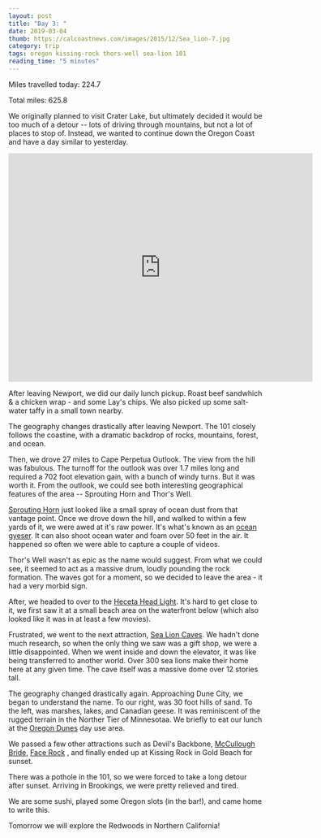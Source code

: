 ```yaml
---
layout: post
title: "Day 3: "
date: 2019-03-04
thumb: https://calcoastnews.com/images/2015/12/Sea_lion-7.jpg
category: trip
tags: oregon kissing-rock thors-well sea-lion 101
reading_time: "5 minutes"
---
```


Miles travelled today: 224.7

Total miles: 625.8

We originally planned to visit Crater Lake, but ultimately
decided it would be too much of a detour -- lots of driving
through mountains, but not a lot of places to stop of.
Instead, we wanted to continue down the Oregon Coast and
have a day similar to yesterday.

<iframe src="https://www.google.com/maps/embed?pb=!1m58!1m12!1m3!1d2971187.278605226!2d-124.27402245000002!3d43.344603150000005!2m3!1f0!2f0!3f0!3m2!1i1024!2i768!4f13.1!4m43!3e0!4m5!1s0x54c1d5db4c7c988d%3A0xd41f72f161fcfb72!2sNewport%2C+OR!3m2!1d44.6367836!2d-124.0534505!4m5!1s0x54c19314a5effdab%3A0x5172c3444445a51d!2sSprouting+Horn%2C+Oregon+Coast+Highway%2C+Florence%2C+OR!3m2!1d44.2774733!2d-124.1129136!4m5!1s0x54c185ede1a2ad5d%3A0x6d8ccef87b60c11f!2sSea+Lion+Caves%2C+U.S.+101%2C+Florence%2C+OR!3m2!1d44.1217891!2d-124.1266613!4m5!1s0x54c3d04b95d32237%3A0x2adb4cfd9f8b5b!2sOregon+Dunes+Day+Use+Area%2C+U.S.+101%2C+Gardiner%2C+OR!3m2!1d43.833425!2d-124.15186899999999!4m5!1s0x54c3855e6640f5a9%3A0x7d49fb5d6889e331!2sMcCullough+Memorial+Bridge%2C+Kelso+Rd%2C+North+Bend%2C+OR!3m2!1d43.4289602!2d-124.221752!4m5!1s0x54dacfb1cb6bcc69%3A0x2fe2c9ab31a2ccbf!2sKissing+Rock%2C+Oregon+Coast+Highway%2C+Gold+Beach%2C+OR!3m2!1d42.3864302!2d-124.42382819999999!4m5!1s0x54daa508527f4317%3A0xb1b3476200f47a9f!2sBrookings%2C+OR!3m2!1d42.052611399999996!2d-124.2839819!5e0!3m2!1sen!2sus!4v1551768519810" width="600" height="450" frameborder="0" style="border:0" allowfullscreen></iframe>

After leaving Newport, we did our daily lunch pickup.
Roast beef sandwhich & a chicken wrap - and some Lay's chips.
We also picked up some salt-water taffy in a small town nearby.

The geography changes drastically after leaving Newport.
The 101 closely follows the coastine, with a dramatic backdrop
of rocks, mountains, forest, and ocean.

Then, we drove 27 miles to Cape Perpetua Outlook. The view
from the hill was fabulous. The turnoff for the outlook was
over 1.7 miles long and required a 702 foot elevation gain,
with a bunch of windy turns. But it was worth it.
From the outlook, we could see both interesting geographical
features of the area -- Sprouting Horn and Thor's Well.

[Sprouting Horn](https://en.wikipedia.org/wiki/Spouting_Horn)
just looked like a small spray of ocean dust
from that vantage point. Once we drove down the hill, and
walked to within a few yards of it, we were awed at it's raw
power. It's what's known as an 
[ocean gyeser](https://en.wikipedia.org/wiki/Geyser).
It can also shoot ocean water and foam over 50 feet
in the air. It happened so often we were able to capture
a couple of videos.

Thor's Well wasn't as epic as the name would suggest. From what
we could see, it seemed to act as a massive drum, loudly
pounding the rock formation. The waves got for a moment, so
we decided to leave the area - it had a very morbid sign.

After, we headed to over to the
[Heceta Head Light](https://en.wikipedia.org/wiki/Heceta_Head_Light).
It's hard to get close to it, we first saw it at
a small beach area on the waterfront below (which also
looked like it was in at least a few movies).

Frustrated, we went to the next attraction,
[Sea Lion Caves](https://en.wikipedia.org/wiki/Sea_Lion_Caves).
We hadn't done much research, so when the only thing we saw
was a gift shop, we were a little disappointed. When we
went inside and down the elevator, it was like being
transferred to another world. Over 300 sea lions
make their home here at any given time. The cave itself
was a massive dome over 12 stories tall.

The geography changed drastically again. Approaching Dune City,
we began to understand the name. To our right, was 30 foot
hills of sand. To the left, was marshes, lakes, and Canadian
geese. It was reminiscent of the rugged terrain in the
Norther Tier of Minnesotaa. We briefly to eat our lunch
at the [Oregon Dunes](https://en.wikipedia.org/wiki/Oregon_Dunes_National_Recreation_Area)
day use area.

We passed a few other attractions such as Devil's Backbone,
[McCullough Bride](https://en.wikipedia.org/wiki/Conde_McCullough_Memorial_Bridge),
[Face Rock](https://en.wikipedia.org/wiki/Face_Rock_State_Scenic_Viewpoint) ,
and finally ended up at
Kissing Rock in Gold Beach for sunset.

There was a pothole in the 101, so we were forced to take
a long detour after sunset. Arriving in Brookings, we were
pretty relieved and tired.

We are some sushi, played some Oregon slots (in the bar!), 
and came home to write this.

Tomorrow we will explore the Redwoods in Northern California!